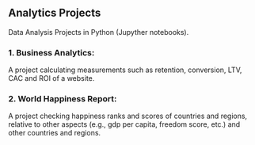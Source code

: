 ## Analytics Projects
Data Analysis Projects in Python (Jupyther notebooks).

### 1. Business Analytics: 
A project calculating measurements such as retention, conversion, LTV, CAC and ROI of a website.

### 2. World Happiness Report:
A project checking happiness ranks and scores of countries and regions, relative to other aspects (e.g., gdp per capita, freedom score, etc.) and other countries and regions.
